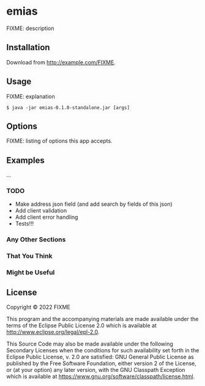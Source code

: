 # emias

FIXME: description

## Installation

Download from http://example.com/FIXME.

## Usage

FIXME: explanation

    $ java -jar emias-0.1.0-standalone.jar [args]

## Options

FIXME: listing of options this app accepts.

## Examples

...

### TODO
- Make address json field (and add search by fields of this json)
- Add client validation
- Add client error handling
- Tests!!!

### Any Other Sections
### That You Think
### Might be Useful

## License

Copyright © 2022 FIXME

This program and the accompanying materials are made available under the
terms of the Eclipse Public License 2.0 which is available at
http://www.eclipse.org/legal/epl-2.0.

This Source Code may also be made available under the following Secondary
Licenses when the conditions for such availability set forth in the Eclipse
Public License, v. 2.0 are satisfied: GNU General Public License as published by
the Free Software Foundation, either version 2 of the License, or (at your
option) any later version, with the GNU Classpath Exception which is available
at https://www.gnu.org/software/classpath/license.html.
